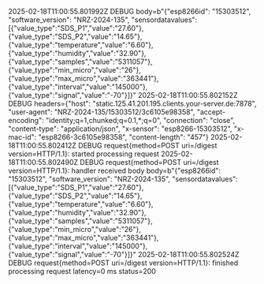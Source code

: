 
2025-02-18T11:00:55.801992Z DEBUG body=b"{\"esp8266id\": \"15303512\", \"software_version\": \"NRZ-2024-135\", \"sensordatavalues\":[{\"value_type\":\"SDS_P1\",\"value\":\"27.60\"},{\"value_type\":\"SDS_P2\",\"value\":\"14.65\"},{\"value_type\":\"temperature\",\"value\":\"6.60\"},{\"value_type\":\"humidity\",\"value\":\"32.90\"},{\"value_type\":\"samples\",\"value\":\"5311057\"},{\"value_type\":\"min_micro\",\"value\":\"26\"},{\"value_type\":\"max_micro\",\"value\":\"363441\"},{\"value_type\":\"interval\",\"value\":\"145000\"},{\"value_type\":\"signal\",\"value\":\"-70\"}]}"
2025-02-18T11:00:55.802152Z DEBUG headers={"host": "static.125.41.201.195.clients.your-server.de:7878", "user-agent": "NRZ-2024-135/15303512/3c6105e98358", "accept-encoding": "identity;q=1,chunked;q=0.1,*;q=0", "connection": "close", "content-type": "application/json", "x-sensor": "esp8266-15303512", "x-mac-id": "esp8266-3c6105e98358", "content-length": "457"}
2025-02-18T11:00:55.802412Z DEBUG request{method=POST uri=/digest version=HTTP/1.1}: started processing request
2025-02-18T11:00:55.802490Z DEBUG request{method=POST uri=/digest version=HTTP/1.1}: handler received body body=b"{\"esp8266id\": \"15303512\", \"software_version\": \"NRZ-2024-135\", \"sensordatavalues\":[{\"value_type\":\"SDS_P1\",\"value\":\"27.60\"},{\"value_type\":\"SDS_P2\",\"value\":\"14.65\"},{\"value_type\":\"temperature\",\"value\":\"6.60\"},{\"value_type\":\"humidity\",\"value\":\"32.90\"},{\"value_type\":\"samples\",\"value\":\"5311057\"},{\"value_type\":\"min_micro\",\"value\":\"26\"},{\"value_type\":\"max_micro\",\"value\":\"363441\"},{\"value_type\":\"interval\",\"value\":\"145000\"},{\"value_type\":\"signal\",\"value\":\"-70\"}]}"
2025-02-18T11:00:55.802524Z DEBUG request{method=POST uri=/digest version=HTTP/1.1}: finished processing request latency=0 ms status=200